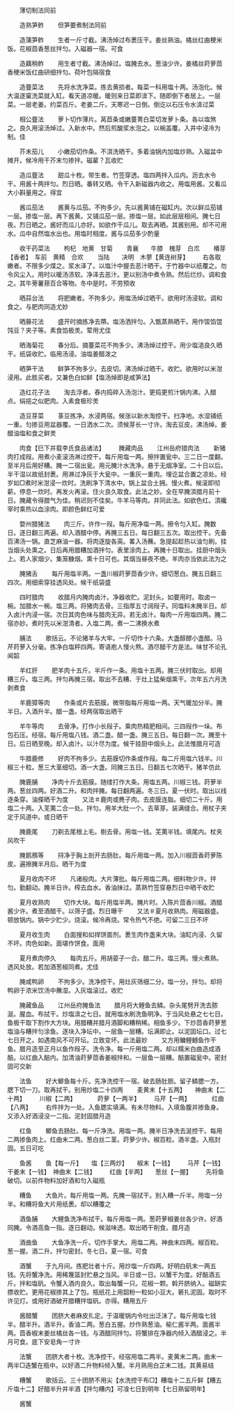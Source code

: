 <!-- { "loadSidebar": true } -->
　　薄切制法同前

　　造熟笋鲊
　　但笋要煮制法同前

　　造蒲笋鲊
　　生者一斤寸截。沸汤焯过布褁压干。姜丝熟油。橘丝红曲稉米饭。花椒茴香葱丝拌匀。入磁器一宿。可食

　　造藕稍鲊
　　用生者寸截。沸汤焯过。塩腌去水。葱油少许。姜橘丝莳萝茴香稉米饭红曲研细拌匀。荷叶包隔宿食

　　造虀菜法
　　先将水洗净菜。拣去黄损者。每菜一科用塩十两。汤泡化。候大温逐窠洗菜就入缸。看天道凉暖。暖则来日菜即渰下。随即倒下者居上。一层菜。一层老姜。约菜百斤。老姜二斤。天寒迟一日倒。倒讫以石压令水渰过菜

　　相公虀法
　　萝卜切作薄片。莴苣条或嫩蔓菁白菜切发萝卜条。各以塩煞之。良久用滚汤焯过。入新水中。然后煎酸浆水泡之。以椀盖覆。入井中浸冷为制。佳

　　芥末茄儿
　　小嫩茄切作条。不湏洗晒干。多着油锅内加塩炒熟。入磁盆中摊开。候冷用干芥末匀掺拌。磁雚？瓦收贮

　　造瓜虀法
　　甜瓜十枚。带生者。竹签穿透。塩四两拌入瓜内。沥去水令干。用酱十两拌匀。烈日晒。番转又晒。令干入新磁器内收之。用塩用酱。又看瓜大小斟量用之。得宜

　　酱瓜茄法
　　酱黄与瓜茄。不拘多少。先以酱黄铺在磁缸内。次以鲜瓜茄铺一层。掺塩一层。再下酱黄。又铺瓜茄一层。掺塩一层。如此层层相间。腌七日夜。烈日晒之。酱好而瓜儿亦好。如欲作干瓜儿。取去再晒。其酱别用。却不可用水。瓜中自然塩水出也。用塩时相度。酱与瓜茄多少酌量

　　收干药菜法
　　枸杞　地黄　甘菊
　　青襄　　牛膝　槐芽　白朮
　　椿芽【香者】　车前　黄精　合欢
　　当陆　　决明　木蓼【黄连树芽】
　　右各取嫩者。不限多少煠之。浆水泽了。以塩汁中握去恶汁晒干。于竹器中以纸覆之。勿令风尘入。用时以暖汤渍软。净泽去恶汁。更以别汤中煮令熟。然后烂炒。调和食之。其牛蒡薯蓣百合等物。冬中是时。不劳预收

　　晒蒜台法
　　将肥嫩者。不拘多少。用塩汤焯过晒干。欲用时汤浸软。调和食之。与肥肉同造尤妙

　　晒藤花法
　　盛开时摘拣净去蔕。塩汤洒拌匀。入甑蒸熟晒干。用作馂馅馄饨豆？夹子等。素食馅极羙。荤用尤佳

　　晒海菊花
　　春分后。摘薹菜花不拘多少。沸汤焯过控干。用少塩浥良久晒干。纸袋收贮。临用汤浸。油塩姜醋泼之

　　晒笋干法
　　鲜笋不拘多少。去皮切。沸汤焯过晒干。收贮。欲用时以米泔浸用。此胜买者。又兼色白如鲜【塩汤焯即是咸笋法】

　　造红花子法
　　淘去浮者。舂内捣碎入汤泡汁。更捣更煎汁锅内沸。入醋点。绢挹之似肥肉。入素食极珍羙

　　造豆芽菜
　　菉豆拣净。水浸两宿。候涨以新水淘控干。扫净地。水湿铺纸一重。匀掺豆用盆器覆。一日洒水二次。须候芽长一寸许。淘去豆皮。沸汤焯。姜醋油塩和食之鲜羙

　　肉食【巳下并载李氏食品诸法】
　　腌藏肉品
　　江州岳府猎肉法
　　新猪肉打成叚。用煮小麦滚汤淋过控干。每斤用塩一两。擦拌置瓮中。三二日一度翻。至半月后用好糟。腌一二宿出瓮。用元腌汁水洗净。悬于无烟净室。二十日以后。半干湿以故纸封褁。用淋过净灰于大瓮中。一重灰一重肉。埋讫盆合置之凉处。经岁如□煮时米泔浸一炊时。洗刷净下清水中。锅上盆合土拥。慢火煮。候滚即彻薪。停息一炊时。再发火再滚。住火良久取食。此法之妙。全在早腌湏腊月前十日。腌藏令得腊气为佳。稍迟则不佳矣。牛羊马等肉。并同此法。如欲色红。湏纔宰时乘热以血涂肉。即颜色鲜红可爱

　　婺州腊猪法
　　肉三斤。许作一叚。每斤用净塩一两。擦令匀入缸。腌数日。逐日翻三两遍。却入酒醋中停。再腌三五日。每日翻三五次。取出控干。先备百沸汤一锅。直芝麻油一器。将肉逐旋各脔。畧入汤蘸。急提起趁热以油匀刷。挂当烟头处熏之。日后再用腊糟加酒拌匀。表里涂肉上。再腌十日取出。挂厨中烟头上。若人家烟少。集笼糠烟。熏十日可也。其烟当昼夜不绝。羊肉亦当依此法为之

　　腌猪舌
　　每斤用塩半两。一盏川椒莳萝茴香少许。细切葱白。腌五日翻三四次。用细索穿挂透风处。候干纸袋盛

　　四时腊肉
　　收腊月内腌肉卤汁。净器收贮。泥封头。如要用时。取卤一椀。加腊水一椀。塩三两。将猪肉去骨。三指厚五寸阔叚子。同塩料末腌半日。却入卤汁内浸一宿。次日其肉色味与腊肉无异。若无卤汁。每肉一斤用塩四两。腌二宿亦妙。煮时先以米泔清者。入塩二两。煮一二沸换水煮

　　脯法
　　歌括云。不论猪羊与大牢。一斤切作十六条。大盏醇醪小盏醋。马芹莳萝入分毫。拣净白塩秤四两。寄语庖人慢火熬。酒尽醋干方是法。味甘不论孔闻韶

　　羊红肝
　　肥羊肉十五斤。半斤作一条。用塩十五两。腌三伏时取出。却用糟三斤。塩三两。拌匀再腌三宿。取出不去糟、于灶上猛柴烟熏干。次年五六月洗剥煮食

　　羊鹿獐等肉
　　作条或片去筋膜。微带脂每斤用塩一两。天气暖加分半。腌半日。入酒升半。醋一盏。经两宿取出晒干

　　羊牛等肉
　　去骨净。打作小长叚子。乘肉热精肥相间。三四叚作一垛。布包石压。经宿。每斤用塩八钱。酒二盏。醋一盏。腌三五日。每日翻一次。腌至十日。后日晒至晚。却入卤汁。以汁尽为度。候干挂厨中烟头上。此法惟腊月可造

　　牛腊鹿修
　　好肉不拘多少。去筋膜切作条或作叚。每二斤用塩六钱半。川椒三十粒。葱三大茎细切。酒一大盏。同腌三五日。日翻五七次晒干。猪羊仿此

　　腌鹿脯
　　净肉十斤去筋膜。随缕打作大条。用塩五两。川椒三钱。莳萝半两。葱丝四两。好酒二升。和肉拌腌。每日翻两遍。冬三日。夏一伏时。取出以线逐条穿。油搽晒干为度
　　又法＃鹿肉或麂子肉。去皮膜连脂。细切二十斤。用塩二十两。入芜荑二合一处。拌匀。用羊大肚一个。去草芽。装满缝合。用杖子夹定于风道中。或日晒干

　　腌鹿尾
　　刀剃去尾根上毛。剔去骨。用塩一钱。芜荑半钱。填尾内。杖夹风吹干

　　腌鹅鴈等
　　挦净于胸上剖开去肠肚。每斤用塩一两。加入川椒茴香莳萝陈皮。遍擦腌半月后。晒干为度

　　夏月收肉不坏
　　凡诸般肉。大片薄批。每斤用塩二两。细料物少许。拌匀。勤翻动。腌半日许。榨去血水。香油抹过。蒸熟竹签穿悬烈日中晒干收贮

　　夏月收熟肉
　　切作大块。每斤用塩半两。腌片时。入陈片茴香川椒。酒醋酱少许。煮至酒醋干。以筛子盛。烈日曝干
　　又法＃夏月收熟肉。用磁器盛。顿放锅内。锅中少贮少。烧滚。候冷再烧。常令热气不绝。可留二三日不坏

　　夏月收生肉
　　白面搜和如捍饼面剂。褁生肉作盏来大块。油缸内浸、久留不坏。肉色如新。面堪作饼食。面用

　　夏月煮肉停久
　　每肉五斤。用胡荽子一合。醋二升。塩三两。慢火煮熟。透风处放。若加酒葱椒同煮。尤佳

　　腌咸鸭卵
　　不拘多少。洗净控干。用灶灰筛细二分。塩一分。拌匀。却将鸭卵于浓米饮汤中蘸湿。入灰塩滚过。收贮

　　腌藏鱼品
　　江州岳府腌鱼法
　　腊月将大鲤鱼去鳞。杂头尾劈开洗去脓涎。腥血。布拭干。炒塩渰之七日。就用塩水刷洗鱼明净。于当风处悬之七七日。鱼极干取下割作大方块。用腊糟并腊月酒脚和糟稍稀。相鱼多少。下炒茴香莳萝葱塩油与糟拌匀涂鱼。逐块入净坛中。一层鱼一层糟。坛满即止。以泥固坛口。过七七日开之。如遇南风不可开坛。立致变坏。此法最妙
　　又方用鳙鲤鳡鱼作干鱼。腊月造至正月以鱼作叚子。洗令净。每一斤用塩二两。却以糯米白曲造成酒醅。以红曲入醅内。加清油莳萝茴香姜椒拌和。一层鱼一层糟。醅置磁瓮中。密封固可交新

　　法鱼
　　好大鲫鱼每十斤。先净洗控干一宿。破去肠肚胆。留子鳞腮一方。腮下切一刀。取再拭干。别用炒塩二十四两
　　麦黄末【十五两】　　神曲末【二十两】
　　川椒【二两】　　　　莳萝【一两半】
　　马芹【一两】　　　　红曲【八两】
　　右件拌为一处。入鱼腮实填满。有未尽物料。入填鱼腹并掺鱼身。又添入好酒浸没一二指。泥封固腊月造

　　红鱼
　　鲫鱼去肠肚。每一斤净洗。用塩一两。腌半日净洗去涎控干。每用二两掺鱼肉上。红曲末二两。葱白丝二茎。莳萝少许。椒百粒。酒半盏。入瓶封固。五日可吃

　　鱼酱
　　鱼【每一斤】　　塩【三两炒】　　椒末【一钱】
　　马芹【一钱】　　干姜末【一钱】　神曲末【二钱】
　　红曲【半两】　　葱丝【一握】
　　先将鱼破切。以前件物料加好酒和匀入磁瓶

　　糟鱼
　　大鱼片。每斤用塩一两。先腌一宿拭干。别入糟一斤半。用塩一分半。和糟将鱼大片用纸褁。却以糟覆之

　　酒鱼脯
　　大鲤鱼洗净布拭干。每斤用塩一两。葱莳萝椒姜丝各少许。好酒同腌。令酒高鱼一指。逐日翻动。候滋味透。取出晒干削食。腊月造

　　酒曲鱼
　　大鱼净洗一斤。切作手掌大。用塩二两。神曲末四两。椒百粒。葱一握。酒二升。拌匀密封。冬七日。夏一宿。可食

　　酒蟹
　　于九月间。拣肥壮者十斤。用炒塩一斤四两。好明白矾末一两五钱。先将蟹净洗。用稀篾篮封贮悬之当风。半日或一日。以蟹干为度。好醅酒五斤。拌和塩矾。令蟹入酒内良久。取出每蟹一只。花椒一颗。斡开脐纳入。磁缾实摽收贮。更用花椒掺其上了包。瓶纸花上用韶粉一粒如小豆大。箬扎泥固。取时不许见灯。或用好酒破开腊糟拌塩矾。亦得。糟用五斤

　　酱醋蟹
　　团脐大者麻皮扎定。于温暖锅内令吐出泛沫了。每斤用塩七钱半。醋半升。酒半升。香油二两。葱白五握。炒作熟葱油。榆仁酱半两。面酱半两。茴香椒末姜丝橘丝各一钱。与酒醋同拌匀。将蟹排在净器内倾入酒醋浸之。半月可食。底下安皂角一寸许

　　法蟹
　　团脐大者十枚。洗净控干。经宿用塩二两半。麦黄末二两。曲末一两半□迭蟹在瓶中。以好酒二升物料倾入蟹。半月熟用白芷末二钱。其黄易结

　　糟蟹
　　歌括云。三十团脐不用尖【水洗控干布□】糟塩十二五斤鲜【糟五斤塩十二】好醋半升并半酒【拌匀糟内】可飡七日到明年【七日熟留明年】

　　酱蟹
